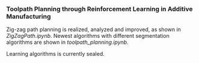 ### Toolpath Planning through Reinforcement Learning in Additive Manufacturing
Zig-zag path planning is realized, analyzed and improved, as shown in *ZigZagPath.ipynb*. Newest algorithms with different segmentation algorithms are shown in *toolpath_planning.ipynb*.

Learning algorithms is currently sealed.
